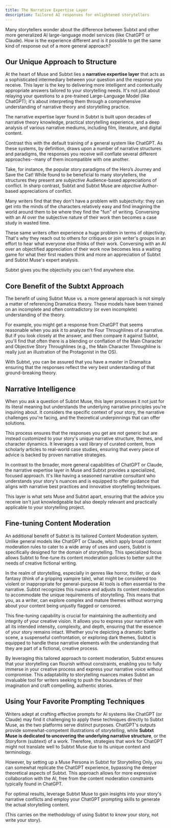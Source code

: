 ```yaml
---
title: The Narrative Expertise Layer
description: Tailored AI responses for enlightened storytellers
---
```


Many storytellers wonder about the difference between Subtxt and other more generalized AI large-language model services (like ChatGPT or Claude). How is the experience different and is it possible to get the same kind of response out of a more general approach?

## Our Unique Approach to Structure

At the heart of Muse and Subtxt lies a **narrative expertise layer** that acts as a sophisticated intermediary between your question and the response you receive. This layer is the key to delivering more intelligent and contextually appropriate answers tailored to your storytelling needs. It's not just about relaying your questions to a pre-trained Large-Language Model (like ChatGPT); it's about interpreting them through a comprehensive understanding of narrative theory and storytelling practice.

The narrative expertise layer found in Subtxt is built upon decades of narrative theory knowledge, practical storytelling experience, and a deep analysis of various narrative mediums, including film, literature, and digital content.

Contrast this with the default training of a general system like ChatGPT. As these systems, by definition, draws upon a number of narrative structures and paradigms, the responses you receive will conflate several different approaches--many of them incompatible with one another.

Take, for instance, the popular story paradigms of the Hero’s Journey and Save the Cat!  While found to be beneficial to many storytellers, the structures they present are _subjective_ Audience-based appreciations of conflict. In sharp contrast, Subtxt and Subtxt Muse are _objective_ Author-based appreciations of conflict. 

Many writers find that they don't have a problem with subjectivity: they can get into the minds of the characters relatively easy and find imagining the world around them to be where they find the "fun" of writing. Conversing with an AI over the subjective nature of their work then becomes a case study in wasted time.

These same writers often experience a huge problem in terms of objectivity. That's why they reach out to others for critiques or join writer's groups in an effort to hear what everyone else thinks of their work. Conversing with an AI over an objectified appreciation of their work now becomes less a waiting game for what their first readers think and more an appreciation of Subtxt and Subtxt Muse's expert analysis.

Subtxt gives you the objectivity you can't find anywhere else.

## Core Benefit of the Subtxt Approach

The benefit of using Subtxt Muse vs. a more general approach is not simply a matter of referencing Dramatica theory. These models have been trained on an incomplete and often contradictory (or even incomplete) understanding of the theory. 

For example, you might get a response from ChatGPT that seems reasonable when you ask it to analyze the Four Throughlines of a narrative. But if you look closely at the answer, and then compare it against Subtxt, you'll find that often there is a blending or conflation of the Main Character and Objective Story Throughlines (e.g., the Main Character Throughline is really just an illustration of the Protagonist in the OS).
 
With Subtxt, you can be assured that you have a master in Dramaitca ensuring that the responses reflect the very best understanding of that ground-breaking theory.

## Narrative Intelligence

When you ask a question of Subtxt Muse, this layer processes it not just for its literal meaning but understands the underlying narrative principles you're inquiring about. It considers the specific context of your story, the narrative challenges you're facing, and the theoretical underpinnings that can offer solutions.

This process ensures that the responses you get are not generic but are instead customized to your story's unique narrative structure, themes, and character dynamics. It leverages a vast library of curated content, from scholarly articles to real-world case studies, ensuring that every piece of advice is backed by proven narrative strategies.

In contrast to the broader, more general capabilities of ChatGPT or Claude, the narrative expertise layer in Muse and Subtxt provides a specialized, focused approach. It's like having a seasoned narrative consultant who understands your story's nuances and is equipped to offer guidance that aligns with narrative best practices and innovative storytelling techniques.

This layer is what sets Muse and Subtxt apart, ensuring that the advice you receive isn't just knowledgeable but also deeply relevant and practically applicable to your storytelling project.

## Fine-tuning Content Moderation

An additional benefit of Subtxt is its tailored Content Moderation system. Unlike general models like ChatGPT or Claude, which apply broad content moderation rules to cater to a wide array of uses and users, Subtxt is specifically designed for the domain of storytelling. This specialized focus allows Subtxt to fine-tune its content moderation policies to better suit the needs of creative fictional writing.

In the realm of storytelling, especially in genres like horror, thriller, or dark fantasy (think of a gripping vampire tale), what might be considered too violent or inappropriate for general-purpose AI tools is often essential to the narrative. Subtxt recognizes this nuance and adjusts its content moderation to accommodate the unique requirements of storytelling. This means that you, as a writer, can explore complex and mature themes without worrying about your content being unjustly flagged or censored.

This fine-tuning capability is crucial for maintaining the authenticity and integrity of your creative vision. It allows you to express your narrative with all its intended intensity, complexity, and depth, ensuring that the essence of your story remains intact. Whether you're depicting a dramatic battle scene, a suspenseful confrontation, or exploring dark themes, Subtxt is equipped to handle these narrative elements with the understanding that they are part of a fictional, creative process.

By leveraging this tailored approach to content moderation, Subtxt ensures that your storytelling can flourish without constraints, enabling you to fully immerse in your creative process and express your narrative voice without compromise. This adaptability to storytelling nuances makes Subtxt an invaluable tool for writers seeking to push the boundaries of their imagination and craft compelling, authentic stories.

## Using Your Favorite Prompting Techniques

Writers adept at crafting effective prompts for AI systems like ChatGPT (or Claude) may find it challenging to apply these techniques directly to Subtxt Muse, as the two platforms serve distinct purposes. ChatGPT's outputs provide somewhat-competent illustrations of _storytelling_, while **Subtxt Muse is dedicated to uncovering the underlying narrative structure**, or the Storyform (subtext) of a work. Therefore, strategies that work for ChatGPT might not translate well to Subtxt Muse due to its unique context and terminology.

However, by setting up a Muse Persona in Subtxt for Storytelling Only, you can somewhat replicate the ChatGPT experience, bypassing the deeper theoretical aspects of Subtxt. This approach allows for more expressive collaboration with the AI, free from the content moderation constraints typically found in ChatGPT.

For optimal results, leverage Subtxt Muse to gain insights into your story's narrative conflicts and employ your ChatGPT prompting skills to generate the actual storytelling content.

(This carries on the methodology of using Subtxt to _know_ your story, not write your story).